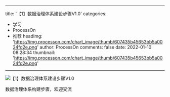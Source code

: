 
---
title: '【1】数据治理体系建设步骤V1.0'
categories: 
 - 学习
 - ProcessOn
 - 推荐
headimg: 'https://img.processon.com/chart_image/thumb/607435b45653bb5a0024fd2e.png'
author: ProcessOn
comments: false
date: 2022-01-10 08:28:34
thumbnail: 'https://img.processon.com/chart_image/thumb/607435b45653bb5a0024fd2e.png'
---

<div>   
<img class="thumb" alt="【1】数据治理体系建设步骤V1.0" src="https://img.processon.com/chart_image/thumb/607435b45653bb5a0024fd2e.png" referrerpolicy="no-referrer">
<p>数据治理体系构建步骤，欢迎交流</p>  
</div>
            